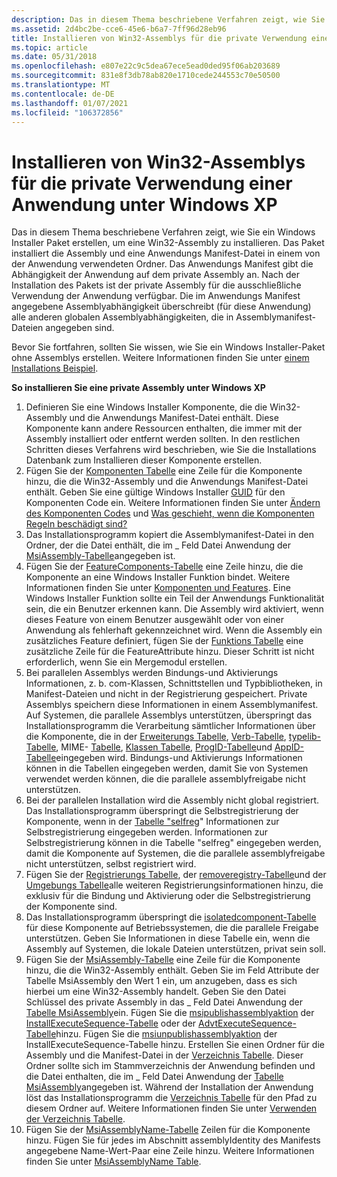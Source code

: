 ```yaml
---
description: Das in diesem Thema beschriebene Verfahren zeigt, wie Sie ein Windows Installer Paket erstellen, um eine Win32-Assembly zu installieren.
ms.assetid: 2d4bc2be-cce6-45e6-b6a7-7ff96d28eb96
title: Installieren von Win32-Assemblys für die private Verwendung einer Anwendung unter Windows XP
ms.topic: article
ms.date: 05/31/2018
ms.openlocfilehash: e807e22c9c5dea67ece5ead0ded95f06ab203689
ms.sourcegitcommit: 831e8f3db78ab820e1710cede244553c70e50500
ms.translationtype: MT
ms.contentlocale: de-DE
ms.lasthandoff: 01/07/2021
ms.locfileid: "106372856"
---
```

# <a name="installing-win32-assemblies-for-the-private-use-of-an-application-on-windows-xp"></a>Installieren von Win32-Assemblys für die private Verwendung einer Anwendung unter Windows XP

Das in diesem Thema beschriebene Verfahren zeigt, wie Sie ein Windows Installer Paket erstellen, um eine Win32-Assembly zu installieren. Das Paket installiert die Assembly und eine Anwendungs Manifest-Datei in einem von der Anwendung verwendeten Ordner. Das Anwendungs Manifest gibt die Abhängigkeit der Anwendung auf dem private Assembly an. Nach der Installation des Pakets ist der private Assembly für die ausschließliche Verwendung der Anwendung verfügbar. Die im Anwendungs Manifest angegebene Assemblyabhängigkeit überschreibt (für diese Anwendung) alle anderen globalen Assemblyabhängigkeiten, die in Assemblymanifest-Dateien angegeben sind.

Bevor Sie fortfahren, sollten Sie wissen, wie Sie ein Windows Installer-Paket ohne Assemblys erstellen. Weitere Informationen finden Sie unter [einem Installations Beispiel](an-installation-example.md).

**So installieren Sie eine private Assembly unter Windows XP**

1.  Definieren Sie eine Windows Installer Komponente, die die Win32-Assembly und die Anwendungs Manifest-Datei enthält. Diese Komponente kann andere Ressourcen enthalten, die immer mit der Assembly installiert oder entfernt werden sollten. In den restlichen Schritten dieses Verfahrens wird beschrieben, wie Sie die Installations Datenbank zum Installieren dieser Komponente erstellen.
2.  Fügen Sie der [Komponenten Tabelle](component-table.md) eine Zeile für die Komponente hinzu, die die Win32-Assembly und die Anwendungs Manifest-Datei enthält. Geben Sie eine gültige Windows Installer [GUID](guid.md) für den Komponenten Code ein. Weitere Informationen finden Sie unter [Ändern des Komponenten Codes](changing-the-component-code.md) und [Was geschieht, wenn die Komponenten Regeln beschädigt sind?](what-happens-if-the-component-rules-are-broken.md)
3.  Das Installationsprogramm kopiert die Assemblymanifest-Datei in den Ordner, der die Datei enthält, die im \_ Feld Datei Anwendung der [MsiAssembly-Tabelle](msiassembly-table.md)angegeben ist.
4.  Fügen Sie der [FeatureComponents-Tabelle](featurecomponents-table.md) eine Zeile hinzu, die die Komponente an eine Windows Installer Funktion bindet. Weitere Informationen finden Sie unter [Komponenten und Features](components-and-features.md). Eine Windows Installer Funktion sollte ein Teil der Anwendungs Funktionalität sein, die ein Benutzer erkennen kann. Die Assembly wird aktiviert, wenn dieses Feature von einem Benutzer ausgewählt oder von einer Anwendung als fehlerhaft gekennzeichnet wird. Wenn die Assembly ein zusätzliches Feature definiert, fügen Sie der [Funktions Tabelle](feature-table.md) eine zusätzliche Zeile für die FeatureAttribute hinzu. Dieser Schritt ist nicht erforderlich, wenn Sie ein Mergemodul erstellen.
5.  Bei parallelen Assemblys werden Bindungs-und Aktivierungs Informationen, z. b. com-Klassen, Schnittstellen und Typbibliotheken, in Manifest-Dateien und nicht in der Registrierung gespeichert. Private Assemblys speichern diese Informationen in einem Assemblymanifest. Auf Systemen, die parallele Assemblys unterstützen, überspringt das Installationsprogramm die Verarbeitung sämtlicher Informationen über die Komponente, die in der [Erweiterungs Tabelle](extension-table.md), [Verb-Tabelle](verb-table.md), [typelib-Tabelle](typelib-table.md), MIME- [Tabelle](mime-table.md), [Klassen Tabelle](class-table.md), [ProgID-Tabelle](progid-table.md)und [AppID-Tabelle](appid-table.md)eingegeben wird. Bindungs-und Aktivierungs Informationen können in die Tabellen eingegeben werden, damit Sie von Systemen verwendet werden können, die die parallele assemblyfreigabe nicht unterstützen.
6.  Bei der parallelen Installation wird die Assembly nicht global registriert. Das Installationsprogramm überspringt die Selbstregistrierung der Komponente, wenn in der [Tabelle "selfreg](selfreg-table.md)" Informationen zur Selbstregistrierung eingegeben werden. Informationen zur Selbstregistrierung können in die Tabelle "selfreg" eingegeben werden, damit die Komponente auf Systemen, die die parallele assemblyfreigabe nicht unterstützen, selbst registriert wird.
7.  Fügen Sie der [Registrierungs Tabelle](registry-table.md), der [removeregistry-Tabelle](removeregistry-table.md)und der [Umgebungs Tabelle](environment-table.md)alle weiteren Registrierungsinformationen hinzu, die exklusiv für die Bindung und Aktivierung oder die Selbstregistrierung der Komponente sind.
8.  Das Installationsprogramm überspringt die [isolatedcomponent-Tabelle](isolatedcomponent-table.md) für diese Komponente auf Betriebssystemen, die die parallele Freigabe unterstützen. Geben Sie Informationen in diese Tabelle ein, wenn die Assembly auf Systemen, die lokale Dateien unterstützen, privat sein soll.
9.  Fügen Sie der [MsiAssembly-Tabelle](msiassembly-table.md) eine Zeile für die Komponente hinzu, die die Win32-Assembly enthält. Geben Sie im Feld Attribute der Tabelle MsiAssembly den Wert 1 ein, um anzugeben, dass es sich hierbei um eine Win32-Assembly handelt. Geben Sie den Datei Schlüssel des private Assembly in das \_ Feld Datei Anwendung der [Tabelle MsiAssembly](msiassembly-table.md)ein. Fügen Sie die [msipublishassemblyaktion](msipublishassemblies-action.md) der [InstallExecuteSequence-Tabelle](installexecutesequence-table.md) oder der [AdvtExecuteSequence-Tabelle](advtexecutesequence-table.md)hinzu. Fügen Sie die [msiunpublishassemblyaktion](msiunpublishassemblies-action.md) der InstallExecuteSequence-Tabelle hinzu. Erstellen Sie einen Ordner für die Assembly und die Manifest-Datei in der [Verzeichnis Tabelle](directory-table.md). Dieser Ordner sollte sich im Stammverzeichnis der Anwendung befinden und die Datei enthalten, die im \_ Feld Datei Anwendung der [Tabelle MsiAssembly](msiassembly-table.md)angegeben ist. Während der Installation der Anwendung löst das Installationsprogramm die [Verzeichnis Tabelle](directory-table.md) für den Pfad zu diesem Ordner auf. Weitere Informationen finden Sie unter [Verwenden der Verzeichnis Tabelle](using-the-directory-table.md).
10. Fügen Sie der [MsiAssemblyName-Tabelle](msiassemblyname-table.md) Zeilen für die Komponente hinzu. Fügen Sie für jedes im Abschnitt assemblyIdentity des Manifests angegebene Name-Wert-Paar eine Zeile hinzu. Weitere Informationen finden Sie unter [MsiAssemblyName Table](msiassemblyname-table.md).

 

 



